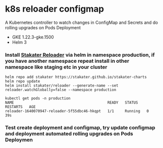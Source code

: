 # k8s reloader configmap
A Kubernetes controller to watch changes in ConfigMap and Secrets and do rolling upgrades on Pods Deployment
- GKE 1.22.3-gke.1500
- Helm 3

### Install [Stakater Reloader](https://github.com/stakater/Reloader) via helm in namespace production, if you have another namespace repeat install in other namespace like staging etc in your cluster
```
helm repo add stakater https://stakater.github.io/stakater-charts
helm repo update
helm install stakater/reloader --generate-name --set reloader.watchGlobally=false --namespace production

kubectl get pods -n production
NAME                                           READY   STATUS    RESTARTS   AGE
reloader-1640070947-reloader-5f55dbc46-hkqpt   1/1     Running   0          39s
```
### Test create deployment and configmap, try update configmap and deployment automated rolling upgrades on Pods Deploymen
